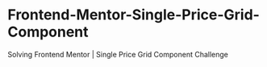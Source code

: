 # Frontend-Mentor-Single-Price-Grid-Component
Solving Frontend Mentor | Single Price Grid Component Challenge

